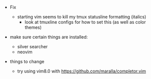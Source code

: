 * Fix
  * starting vim seems to kill my tmux statusline formatting (italics)
    * look at tmuxline configs for how to set this (as well as color themes)

* make sure certain things are installed:
  * silver searcher
  * neovim

* things to change
  * try using vim8.0 with https://github.com/maralla/completor.vim
